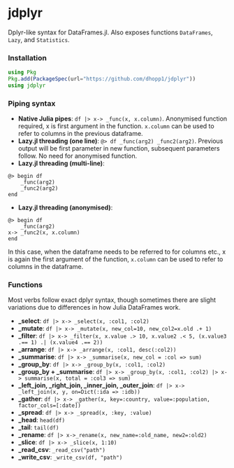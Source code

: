 # jdplyr
Dplyr-like syntax for DataFrames.jl.  Also exposes functions `DataFrames`, `Lazy`, and `Statistics`.

### Installation
```julia
using Pkg
Pkg.add(PackageSpec(url="https://github.com/dhopp1/jdplyr"))
using jdplyr
```

### Piping syntax
- **Native Julia pipes**: `df |> x-> _func(x, x.column)`. Anonymised function required, x is first argument in the function. `x.column` can be used to refer to columns in the previous dataframe.
- **Lazy.jl threading (one line)**: `@> df _func(arg2) _func2(arg2)`. Previous output will be first parameter in new function, subsequent parameters follow. No need for anonymised function.
- **Lazy.jl threading (multi-line)**:
```
@> begin df
	_func(arg2)
	_func2(arg2)
end
```
- **Lazy.jl threading (anonymised)**:
```
@> begin df
	_func(arg2)
x->	_func2(x, x.column)
end
```
In this case, when the dataframe needs to be referred to for columns etc., x is again the first argument of the function, `x.column` can be used to refer to columns in the dataframe.

### Functions
Most verbs follow exact dplyr syntax, though sometimes there are slight variations due to differences in how Julia DataFrames work. 

- **_select**: `df |> x-> _select(x, :col1, :col2)`
- **_mutate**: `df |> x-> _mutate(x, new_col=10, new_col2=x.old .+ 1)`
- **_filter**: `df |> x-> _filter(x, x.value .> 10, x.value2 .< 5, (x.value3 .== 1) .| (x.value4 .== 2))`
- **_arrange**: `df |> x-> _arrange(x, :col1, desc(:col2))`
- **_summarise**: `df |> x-> _summarise(x, new_col = :col => sum)`
- **_group_by**: `df |> x-> _group_by(x, :col1, :col2)`
- **_group_by + _summarise**: `df |> x-> _group_by(x, :col1, :col2) |> x-> summarise(x, total = :col3 => sum)` 
- **_left_join, _right_join, _inner_join, _outer_join**: `df |> x-> _left_join(x, y, on=Dict(:ida => :idb))`
- **_gather**: `df |> x-> _gather(x, key=:country, value=:population, factor_cols=[:date])`
- **_spread**: `df |> x-> _spread(x, :key, :value)`
- **_head**: `head(df)`
- **_tail**: `tail(df)`
- **_rename**: `df |> x->_rename(x, new_name=:old_name, new2=:old2)`
- **_slice**: `df |> x-> _slice(x, 1:10)`
- **_read_csv**: `_read_csv("path")`
- **_write_csv**: `_write_csv(df, "path")`
